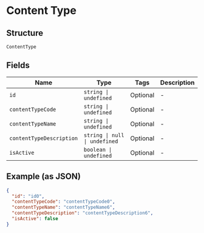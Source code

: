 
# Content Type

## Structure

`ContentType`

## Fields

| Name | Type | Tags | Description |
|  --- | --- | --- | --- |
| `id` | `string \| undefined` | Optional | - |
| `contentTypeCode` | `string \| undefined` | Optional | - |
| `contentTypeName` | `string \| undefined` | Optional | - |
| `contentTypeDescription` | `string \| null \| undefined` | Optional | - |
| `isActive` | `boolean \| undefined` | Optional | - |

## Example (as JSON)

```json
{
  "id": "id0",
  "contentTypeCode": "contentTypeCode0",
  "contentTypeName": "contentTypeName6",
  "contentTypeDescription": "contentTypeDescription6",
  "isActive": false
}
```

